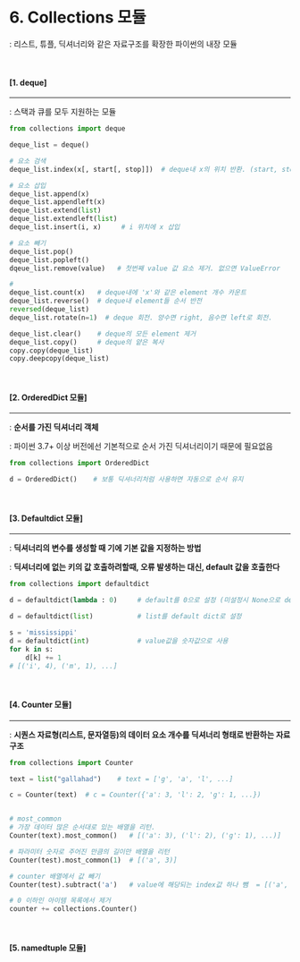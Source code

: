 # 6. Collections 모듈

: 리스트, 튜플, 딕셔너리와 같은 자료구조를 확장한 파이썬의 내장 모듈

<br>

#### [1. deque]

----

: 스택과 큐를 모두 지원하는 모듈

```python
from collections import deque

deque_list = deque()

# 요소 검색
deque_list.index(x[, start[, stop]])  # deque내 x의 위치 반환. (start, stop으로 탐색 범위 지정)

# 요소 삽입
deque_list.append(x)
deque_list.appendleft(x)
deque_list.extend(list)
deque_list.extendleft(list)
deque_list.insert(i, x)     # i 위치에 x 삽입

# 요소 빼기
deque_list.pop()
deque_list.popleft()
dqeue_list.remove(value)   # 첫번째 value 값 요소 제거. 없으면 ValueError

#
deque_list.count(x)   # deque내에 'x'와 같은 element 개수 카운트
deque_list.reverse()  # deque내 element들 순서 반전
reversed(deque_list)
deque_list.rotate(n=1)  # deque 회전. 양수면 right, 음수면 left로 회전.

deque_list.clear()    # deque의 모든 element 제거
deque_list.copy()     # deque의 얕은 복사
copy.copy(deque_list)
copy.deepcopy(deque_list)
```

<br>

#### [2. OrderedDict 모듈]

----

: **순서를 가진 딕셔너리 객체**

: 파이썬 3.7+ 이상 버전에선 기본적으로 순서 가진 딕셔너리이기 때문에 필요없음

```python
from collections import OrderedDict

d = OrderedDict()    # 보통 딕셔너리처럼 사용하면 자동으로 순서 유지
```

<br>

#### [3. Defaultdict 모듈]

-------

: **딕셔너리의 변수를 생성할 때 기에 기본 값을 지정하는 방법**

: **딕셔너리에 없는 키의 값 호출하려할때, 오류 발생하는 대신, default 값을 호출한다**

```python
from collections import defaultdict

d = defaultdict(lambda : 0)     # default를 0으로 설정 (미설정시 None으로 default)

d = defaultdict(list)           # list를 default dict로 설정

s = 'mississippi'
d = defaultdict(int)            # value값을 숫자값으로 사용
for k in s:
    d[k] += 1
# [('i', 4), ('m', 1), ...]
```

<br>

#### [4. Counter 모듈]

----

: **시퀀스 자료형(리스트, 문자열등)의 데이터 요소 개수를 딕셔너리 형태로 반환하는 자료구조**

```python
from collections import Counter

text = list("gallahad")    # text = ['g', 'a', 'l', ...]

c = Counter(text)  # c = Counter({'a': 3, 'l': 2, 'g': 1, ...})


# most_common
# 가장 데이터 많은 순서대로 있는 배열을 리턴.
Counter(text).most_common()   # [('a': 3), ('l': 2), ('g': 1), ...)]

# 파라미터 숫자로 주어진 만큼의 길이만 배열을 리턴
Counter(test).most_common(1)  # [('a', 3)]

# counter 배열에서 값 빼기
Counter(test).subtract('a')   # value에 해당되는 index값 하나 뺌  = [('a', 2), ...]

# 0 이하인 아이템 목록에서 제거
counter += collections.Counter() 
```

<br>

#### [5. namedtuple 모듈]

